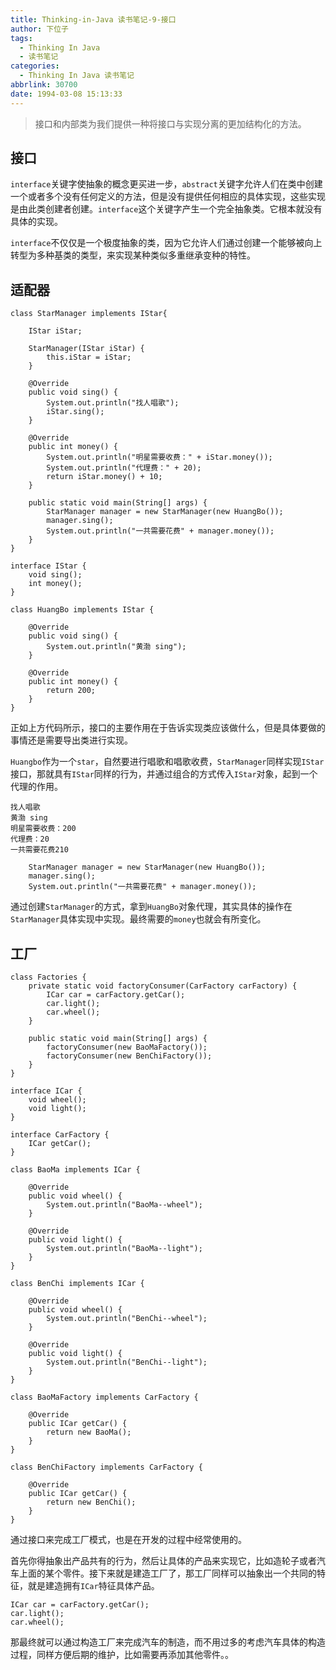 ```yaml
---
title: Thinking-in-Java 读书笔记-9-接口
author: 下位子
tags:
  - Thinking In Java
  - 读书笔记
categories:
  - Thinking In Java 读书笔记
abbrlink: 30700
date: 1994-03-08 15:13:33
---
```


> 接口和内部类为我们提供一种将接口与实现分离的更加结构化的方法。

## 接口

`interface`关键字使抽象的概念更买进一步，`abstract`关键字允许人们在类中创建一个或者多个没有任何定义的方法，但是没有提供任何相应的具体实现，这些实现是由此类创建者创建。`interface`这个关键字产生一个完全抽象类。它根本就没有具体的实现。

`interface`不仅仅是一个极度抽象的类，因为它允许人们通过创建一个能够被向上转型为多种基类的类型，来实现某种类似多重继承变种的特性。

## 适配器

```
class StarManager implements IStar{

    IStar iStar;

    StarManager(IStar iStar) {
        this.iStar = iStar;
    }

    @Override
    public void sing() {
        System.out.println("找人唱歌");
        iStar.sing();
    }

    @Override
    public int money() {
        System.out.println("明星需要收费：" + iStar.money());
        System.out.println("代理费：" + 20);
        return iStar.money() + 10;
    }

    public static void main(String[] args) {
        StarManager manager = new StarManager(new HuangBo());
        manager.sing();
        System.out.println("一共需要花费" + manager.money());
    }
}

interface IStar {
    void sing();
    int money();
}

class HuangBo implements IStar {

    @Override
    public void sing() {
        System.out.println("黄渤 sing");
    }

    @Override
    public int money() {
        return 200;
    }
}
```

正如上方代码所示，接口的主要作用在于告诉实现类应该做什么，但是具体要做的事情还是需要导出类进行实现。

`Huangbo`作为一个`star`，自然要进行唱歌和唱歌收费，`StarManager`同样实现`IStar`接口，那就具有`IStar`同样的行为，并通过组合的方式传入`IStar`对象，起到一个代理的作用。

```
找人唱歌
黄渤 sing
明星需要收费：200
代理费：20
一共需要花费210
```

        StarManager manager = new StarManager(new HuangBo());
        manager.sing();
        System.out.println("一共需要花费" + manager.money());
        
通过创建`StarManager`的方式，拿到`HuangBo`对象代理，其实具体的操作在`StarManager`具体实现中实现。最终需要的`money`也就会有所变化。

## 工厂

```
class Factories {
    private static void factoryConsumer(CarFactory carFactory) {
        ICar car = carFactory.getCar();
        car.light();
        car.wheel();
    }

    public static void main(String[] args) {
        factoryConsumer(new BaoMaFactory());
        factoryConsumer(new BenChiFactory());
    }
}

interface ICar {
    void wheel();
    void light();
}

interface CarFactory {
    ICar getCar();
}

class BaoMa implements ICar {

    @Override
    public void wheel() {
        System.out.println("BaoMa--wheel");
    }

    @Override
    public void light() {
        System.out.println("BaoMa--light");
    }
}

class BenChi implements ICar {

    @Override
    public void wheel() {
        System.out.println("BenChi--wheel");
    }

    @Override
    public void light() {
        System.out.println("BenChi--light");
    }
}

class BaoMaFactory implements CarFactory {

    @Override
    public ICar getCar() {
        return new BaoMa();
    }
}

class BenChiFactory implements CarFactory {

    @Override
    public ICar getCar() {
        return new BenChi();
    }
}
```

通过接口来完成工厂模式，也是在开发的过程中经常使用的。

首先你得抽象出产品共有的行为，然后让具体的产品来实现它，比如造轮子或者汽车上面的某个零件。接下来就是建造工厂了，那工厂同样可以抽象出一个共同的特征，就是建造拥有`ICar`特征具体产品。

    ICar car = carFactory.getCar();
    car.light();
    car.wheel();
    
那最终就可以通过构造工厂来完成汽车的制造，而不用过多的考虑汽车具体的构造过程，同样方便后期的维护，比如需要再添加其他零件。。


